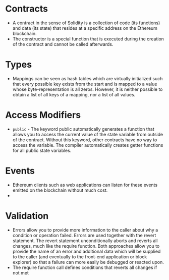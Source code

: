 # Contracts 
- A contract in the sense of Solidity is a collection of code (its functions) and data (its state) that resides at a specific address on the Ethereum blockchain.
- The constructor is a special function that is executed during the creation of the contract and cannot be called afterwards.

# Types
- Mappings can be seen as hash tables which are virtually initialized such that every possible key exists from the start and is mapped to a value whose byte-representation is all zeros. However, it is neither possible to obtain a list of all keys of a mapping, nor a list of all values.

# Access Modifiers
- `public` - The keyword public automatically generates a function that allows you to access the current value of the state variable from outside of the contract. Without this keyword, other contracts have no way to access the variable. The compiler automatically creates getter functions for all public state variables. 
# Events
- Ethereum clients such as web applications can listen for these events emitted on the blockchain without much cost.
- 

# Validation
- Errors allow you to provide more information to the caller about why a condition or operation failed. Errors are used together with the revert statement. The revert statement unconditionally aborts and reverts all changes, much like the require function. Both approaches allow you to provide the name of an error and additional data which will be supplied to the caller (and eventually to the front-end application or block explorer) so that a failure can more easily be debugged or reacted upon.
- The require function call defines conditions that reverts all changes if not met
